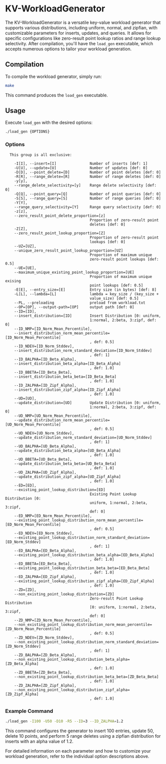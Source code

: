 # KV-WorkloadGenerator

The KV-WorkloadGenerator is a versatile key-value workload generator that supports various distributions, including uniform, normal, and zipfian, with customizable parameters for inserts, updates, and queries. It allows for specific configurations like zero-result point lookup ratios and range lookup selectivity. After compilation, you'll have the `load_gen` executable, which accepts numerous options to tailor your workload generation.

## Compilation

To compile the workload generator, simply run:

```sh
make
```

This command produces the `load_gen` executable.

## Usage

Execute `load_gen` with the desired options:

```sh
./load_gen {OPTIONS}
```

### Options

```text
  This group is all exclusive:

    -I[I], --insert=[I]               Number of inserts [def: 1]
    -U[U], --update=[U]               Number of updates [def: 0]
    -D[D], --point_delete=[D]         Number of point deletes [def: 0]
    -R[R], --range_delete=[R]         Number of range deletes [def: 0]
    -y[y],
    --range_delete_selectivity=[y]    Range delete selectivity [def: 0]
    -Q[Q], --point_query=[Q]          Number of point queries [def: 0]
    -S[S], --range_query=[S]          Number of range queries [def: 0]
    -Y[Y],
    --range_query_selectivity=[Y]     Range query selectivity [def: 0]
    -z[z],
    --zero_result_point_delete_proportion=[z]
                                      Proportion of zero-result point
                                      deletes [def: 0]
    -Z[Z],
    --zero_result_point_lookup_proportion=[Z]
                                      Proportion of zero-result point
                                      lookups [def: 0]
    --UZ=[UZ],
    --unique_zero_result_point_lookup_proportion=[UZ]
                                      Proportion of maximum unique
                                      zero-result point lookups [def: 0.5]
    --UE=[UE],
    --maximum_unique_existing_point_lookup_proportion=[UE]
                                      Proportion of maximum unique exising
                                      point lookups [def: 0.5]
    -E[E], --entry_size=[E]           Entry size (in bytes) [def: 8]
    -L[L], --lambda=[L]               lambda = key_size / (key_size +
                                      value_size) [def: 0.5]
    --PL, --preloading                preload from workload.txt
    --OP=[OP], --output-path=[OP]     output path [def: 0]
    --ID=[ID],
    --insert_distribution=[ID]        Insert Distribution [0: uniform,
                                      1:normal, 2:beta, 3:zipf, def: 0]
    --ID_NMP=[ID_Norm_Mean_Percentile],
    --insert_distribution_norm_mean_percentile=[ID_Norm_Mean_Percentile]
                                      , def: 0.5]
    --ID_NDEV=[ID_Norm_Stddev],
    --insert_distribution_norm_standard_deviation=[ID_Norm_Stddev]
                                      , def: 1]
    --ID_BALPHA=[ID_Beta_Alpha],
    --insert_distribution_beta_alpha=[ID_Beta_Alpha]
                                      , def: 1.0]
    --ID_BBETA=[ID_Beta_Beta],
    --insert_distribution_beta_beta=[ID_Beta_Beta]
                                      , def: 1.0]
    --ID_ZALPHA=[ID_Zipf_Alpha],
    --insert_distribution_zipf_alpha=[ID_Zipf_Alpha]
                                      , def: 1.0]
    --UD=[UD],
    --update_distribution=[UD]        Update Distribution [0: uniform,
                                      1:normal, 2:beta, 3:zipf, def: 0]
    --UD_NMP=[UD_Norm_Mean_Percentile],
    --update_distribution_norm_mean_percentile=[UD_Norm_Mean_Percentile]
                                      , def: 0.5]
    --UD_NDEV=[UD_Norm_Stddev],
    --update_distribution_norm_standard_deviation=[UD_Norm_Stddev]
                                      , def: 1]
    --UD_BALPHA=[UD_Beta_Alpha],
    --update_distribution_beta_alpha=[UD_Beta_Alpha]
                                      , def: 1.0]
    --UD_BBETA=[UD_Beta_Beta],
    --update_distribution_beta_beta=[UD_Beta_Beta]
                                      , def: 1.0]
    --UD_ZALPHA=[UD_Zipf_Alpha],
    --update_distribution_zipf_alpha=[UD_Zipf_Alpha]
                                      , def: 1.0]
    --ED=[ED],
    --existing_point_lookup_distribution=[ED]
                                      Existing Point Lookup Distribution [0:
                                      uniform, 1:normal, 2:beta, 3:zipf,
                                      def: 0]
    --ED_NMP=[ED_Norm_Mean_Percentile],
    --existing_point_lookup_distribution_norm_mean_percentile=[ED_Norm_Mean_Percentile]
                                      , def: 0.5]
    --ED_NDEV=[ED_Norm_Stddev],
    --existing_point_lookup_distribution_norm_standard_deviation=[ED_Norm_Stddev]
                                      , def: 1]
    --ED_BALPHA=[ED_Beta_Alpha],
    --existing_point_lookup_distribution_beta_alpha=[ED_Beta_Alpha]
                                      , def: 1.0]
    --ED_BBETA=[ED_Beta_Beta],
    --existing_point_lookup_distribution_beta_beta=[ED_Beta_Beta]
                                      , def: 1.0]
    --ED_ZALPHA=[ED_Zipf_Alpha],
    --existing_point_lookup_distribution_zipf_alpha=[ED_Zipf_Alpha]
                                      , def: 1.0]
    --ZD=[ZD],
    --non_existing_point_lookup_distribution=[ZD]
                                      Zero-result Point Lookup Distribution
                                      [0: uniform, 1:normal, 2:beta, 3:zipf,
                                      def: 0]
    --ZD_NMP=[ZD_Norm_Mean_Percentile],
    --non_existing_point_lookup_distribution_norm_mean_percentile=[ZD_Norm_Mean_Percentile]
                                      , def: 0.5]
    --ZD_NDEV=[ZD_Norm_Stddev],
    --non_existing_point_lookup_distribution_norm_standard_deviation=[ZD_Norm_Stddev]
                                      , def: 1]
    --ZD_BALPHA=[ZD_Beta_Alpha],
    --non_existing_point_lookup_distribution_beta_alpha=[ZD_Beta_Alpha]
                                      , def: 1.0]
    --ZD_BBETA=[ZD_Beta_Beta],
    --non_existing_point_lookup_distribution_beta_beta=[ZD_Beta_Beta]
                                      , def: 1.0]
    --ZD_ZALPHA=[ZD_Zipf_Alpha],
    --non_existing_point_lookup_distribution_zipf_alpha=[ZD_Zipf_Alpha]
                                      , def: 1.0]
```

### Example Command

```sh
./load_gen -I100 -U50 -D10 -R5 --ID=3 --ID_ZALPHA=1.2
```

This command configures the generator to insert 100 entries, update 50, delete 10 points, and perform 5 range deletes using a zipfian distribution for inserts with an alpha value of 1.2.

For detailed information on each parameter and how to customize your workload generation, refer to the individual option descriptions above.